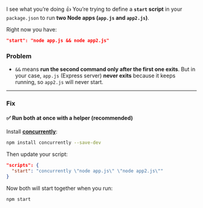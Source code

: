 I see what you’re doing 👍 You’re trying to define a **`start` script** in your `package.json` to run **two Node apps (`app.js` and `app2.js`)**.

Right now you have:

```json
"start": "node app.js && node app2.js"
```

### Problem

* `&&` means **run the second command only after the first one exits**.
  But in your case, `app.js` (Express server) **never exits** because it keeps running, so `app2.js` will never start.

---

### Fix

#### ✅ Run both at once with a helper (recommended)

Install [**concurrently**](https://www.npmjs.com/package/concurrently):

```bash
npm install concurrently --save-dev
```

Then update your script:

```json
"scripts": {
  "start": "concurrently \"node app.js\" \"node app2.js\""
}
```

Now both will start together when you run:

```bash
npm start
```